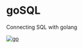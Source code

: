 # goSQL
Connecting SQL with golang

[![go](https://github.com/shikharvashistha/goSQL/actions/workflows/go.yml/badge.svg?branch=main)](https://github.com/shikharvashistha/goSQL/actions/workflows/go.yml)
